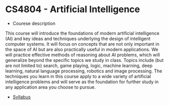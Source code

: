 # CS4804 - Artificial Intelligence
* Courese description

This course will introduce the foundations of modern artificial intelligence (AI) and key ideas and techniques underlying the design of intelligent computer systems. It will focus on concepts that are not only important in the space of AI but are also practically useful in modern applications. We will practice effective methods of reasoning about AI problems, which will generalize beyond the specific topics we study in class. Topics include (but are not limited to) search, game playing, logic, machine learning, deep learning, natural language processing, robotics and image processing. The techniques you learn in this course apply to a wide variety of artificial intelligence problems and will serve as the foundation for further study in any application area you choose to pursue.

* [Syllabus](http://courses.cs.vt.edu/~cs4804/)
